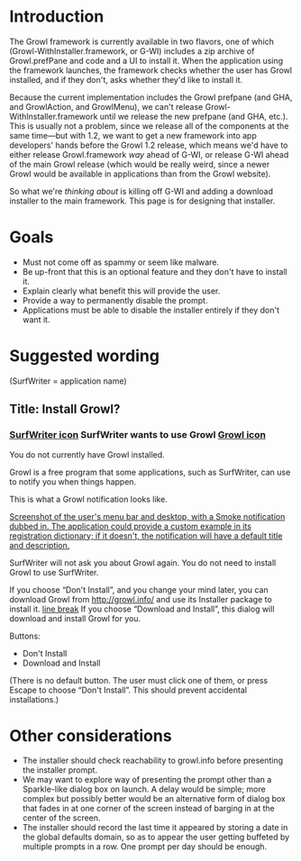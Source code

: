 # Introduction #

The Growl framework is currently available in two flavors, one of which (Growl-WithInstaller.framework, or G-WI) includes a zip archive of Growl.prefPane and code and a UI to install it. When the application using the framework launches, the framework checks whether the user has Growl installed, and if they don't, asks whether they'd like to install it.

Because the current implementation includes the Growl prefpane (and GHA, and GrowlAction, and GrowlMenu), we can't release Growl-WithInstaller.framework until we release the new prefpane (and GHA, etc.). This is usually not a problem, since we release all of the components at the same time—but with 1.2, we want to get a new framework into app developers' hands before the Growl 1.2 release, which means we'd have to either release Growl.framework _way_ ahead of G-WI, or release G-WI ahead of the main Growl release (which would be really weird, since a newer Growl would be available in applications than from the Growl website).

So what we're _thinking about_ is killing off G-WI and adding a download installer to the main framework. This page is for designing that installer.

# Goals #

  * Must not come off as spammy or seem like malware.
  * Be up-front that this is an optional feature and they don't have to install it.
  * Explain clearly what benefit this will provide the user.
  * Provide a way to permanently disable the prompt.
  * Applications must be able to disable the installer entirely if they don't want it.

# Suggested wording #

(SurfWriter = application name)

## Title: Install Growl? ##
### [SurfWriter icon](.md) SurfWriter wants to use Growl [Growl icon](.md) ###

You do not currently have Growl installed.

Growl is a free program that some applications, such as SurfWriter, can use to notify you when things happen.

This is what a Growl notification looks like.

[Screenshot of the user's menu bar and desktop, with a Smoke notification dubbed in. The application could provide a custom example in its registration dictionary; if it doesn't, the notification will have a default title and description.](.md)

SurfWriter will not ask you about Growl again. You do not need to install Growl to use SurfWriter.

If you choose “Don't Install”, and you change your mind later, you can download Growl from http://growl.info/ and use its Installer package to install it. [line break](.md)
If you choose “Download and Install”, this dialog will download and install Growl for you.

Buttons:

  * Don't Install
  * Download and Install

(There is no default button. The user must click one of them, or press Escape to choose “Don't Install”. This should prevent accidental installations.)

# Other considerations #

  * The installer should check reachability to growl.info before presenting the installer prompt.
  * We may want to explore way of presenting the prompt other than a Sparkle-like dialog box on launch. A delay would be simple; more complex but possibly better would be an alternative form of dialog box that fades in at one corner of the screen instead of barging in at the center of the screen.
  * The installer should record the last time it appeared by storing a date in the global defaults domain, so as to appear the user getting buffeted by multiple prompts in a row. One prompt per day should be enough.